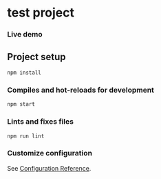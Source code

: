 # test project

### Live demo


## Project setup
```
npm install
```

### Compiles and hot-reloads for development
```
npm start
```

### Lints and fixes files
```
npm run lint
```

### Customize configuration
See [Configuration Reference](https://cli.vuejs.org/config/).
